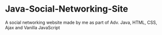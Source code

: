 # Java-Social-Networking-Site
A social networking website made by me as part of Adv. Java, HTML, CSS, Ajax and Vanilla JavaScript
